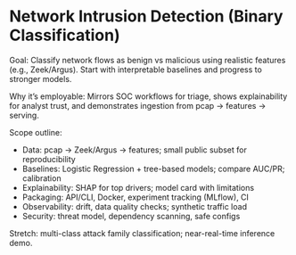 # Network Intrusion Detection (Binary Classification)

Goal: Classify network flows as benign vs malicious using realistic features (e.g., Zeek/Argus). Start with interpretable baselines and progress to stronger models.

Why it’s employable: Mirrors SOC workflows for triage, shows explainability for analyst trust, and demonstrates ingestion from pcap → features → serving.

Scope outline:
- Data: pcap → Zeek/Argus → features; small public subset for reproducibility
- Baselines: Logistic Regression + tree-based models; compare AUC/PR; calibration
- Explainability: SHAP for top drivers; model card with limitations
- Packaging: API/CLI, Docker, experiment tracking (MLflow), CI
- Observability: drift, data quality checks; synthetic traffic load
- Security: threat model, dependency scanning, safe configs

Stretch: multi-class attack family classification; near-real-time inference demo.


